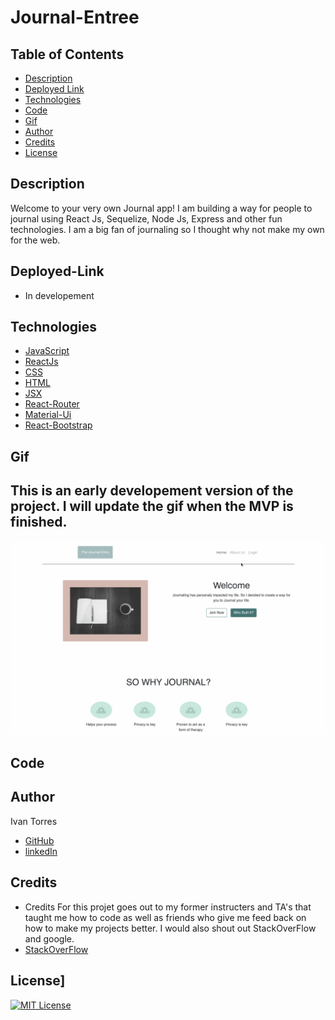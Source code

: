 # Journal-Entree


## Table of Contents

- [Description](#Description)
- [Deployed Link](#Deployed-Link)
- [Technologies](#Technologies)
- [Code](#Code)
- [Gif](#Gif)
- [Author](#Author)
- [Credits](#Credits)
- [License](#License)

## Description

Welcome to your very own Journal app! I am building a way for people to journal using React Js, Sequelize, Node Js, Express and other fun technologies. I am a big fan of journaling so I thought why not make my own for the web.

## Deployed-Link

- In developement

## Technologies

- [JavaScript](https://www.w3schools.com/js/)
- [ReactJs](https://reactjs.org/)
- [CSS](https://www.w3schools.com/css/)
- [HTML](https://www.w3schools.com/html/)
- [JSX](https://reactjs.org/docs/introducing-jsx.html)
- [React-Router](https://reactrouter.com/web/guides/quick-start)
- [Material-Ui](https://material-ui.com/)
- [React-Bootstrap](https://react-bootstrap.github.io/)

## Gif
## This is an early developement version of the project. I will update the gif when the MVP is finished.
![Gif](./Journal-proto.gif)

## Code

## Author

Ivan Torres

- [GitHub](https://github.com/IvanTorresMia)
- [linkedIn](www.linkedin.com/in/ivan-torres-0828931b2)

## Credits

- Credits For this projet goes out to my former instructers and TA's that taught me how to code as well as friends who give me feed back on how to make my projects better. I would also shout out StackOverFlow and google.
- [StackOverFlow](https://stackoverflow.com/)

## License]

[![MIT License](https://img.shields.io/badge/License-MIT-blue.svg)](https://www.mit.edu/~amini/LICENSE.md)
